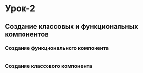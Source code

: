 # Урок-2
## Создание классовых и функциональных компонентов

### Создание функционального компонента

```javascript
```

### Создание классового компонента

####
```javascript
```




